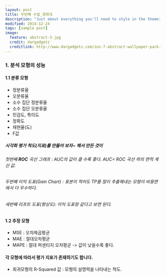 ```yaml
---
layout: post
title: 두번째 수업_경희대
description: "Just about everything you'll need to style in the theme: headings, paragraphs, blockquotes, tables, code blocks, and more."
modified: 2014-12-24
tags: [sample post]
image:
  feature: abstract-3.jpg
  credit: dargadgetz
  creditlink: http://www.dargadgetz.com/ios-7-abstract-wallpaper-pack-for-iphone-5-and-ipod-touch-retina/
---
```


### 1. 분석 모형의 성능

#### 1.1 분류 모형
- 정분류율
- 오분류율
- 소수 집단 정분류율
- 소수 집단 오분류율
- 민감도, 특이도
- 정확도
- 재현율(도)
- F값

##### 시각화 평가 척도(지표)를 만들어 보자~ 해서 만든 것이 

###### 첫번째 **ROC** 곡선 그래프 : AUC의 값이 클 수록 좋다. AUC= ROC 곡선 하의 면적 계산 값.
###### 두번째 이익 도표(Gain Chart) : 표본이 적어도 TP를 많이 추출해내는 모형이 비용면에서 더 우수하다.
###### 세번째 리프트 도표(향상도): 이익 도표랑 같다고 보면 된다.

#### 1.2 추정 모형
- MSE : 오차제곱평균
- MAE : 절대오차평균
- MAPE : 절대 퍼센티지 오차평균
-> 값이 낮을수록 좋다.

#### 각 모형에 따라서 평가 지표가 존재하기도 합니다.
- 회귀모형의 R-Squared 값 : 모형의 설명력을 나타내는 척도.
